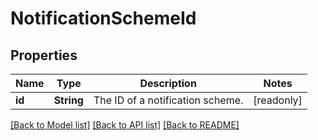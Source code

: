 # NotificationSchemeId

## Properties

Name | Type | Description | Notes
------------ | ------------- | ------------- | -------------
**id** | **String** | The ID of a notification scheme. | [readonly]

[[Back to Model list]](../README.md#documentation-for-models) [[Back to API list]](../README.md#documentation-for-api-endpoints) [[Back to README]](../README.md)


